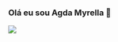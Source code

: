 ### Olá eu sou Agda Myrella 👋

<picture>
<source
  srcset="https://github-readme-stats.vercel.app/api?username=agdamyrella&show_icons=true&theme=dark"
  media="(prefers-color-scheme: dark)"
/>
<source
  srcset="https://github-readme-stats.vercel.app/api?username=agdamyrella&show_icons=true"
  media="(prefers-color-scheme: light), (prefers-color-scheme: no-preference)"
/>
<img src="https://github-readme-stats.vercel.app/api?username=agdamyrella&show_icons=true" />
</picture>
